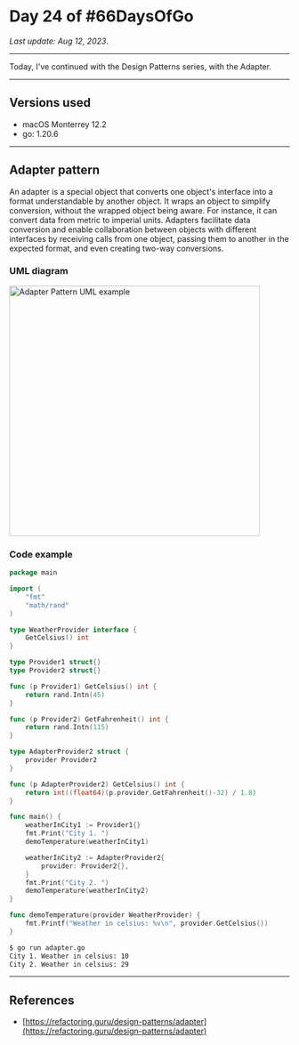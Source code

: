 # Day 24 of #66DaysOfGo

_Last update:  Aug 12, 2023_.

---

Today, I've continued with the Design Patterns series, with the Adapter.

---

## Versions used

- macOS Monterrey 12.2
- go: 1.20.6

---

## Adapter pattern

An adapter is a special object that converts one object's interface into a format understandable by another object. It wraps an object to simplify conversion, without the wrapped object being aware. For instance, it can convert data from metric to imperial units. Adapters facilitate data conversion and enable collaboration between objects with different interfaces by receiving calls from one object, passing them to another in the expected format, and even creating two-way conversions.

### UML diagram

<img src="https://i1.wp.com/golangbyexample.com/wp-content/uploads/2019/11/Adapter-Design-Pattern-1.jpg?w=561&ssl=1" alt="Adapter Pattern UML example" width="450"/>

### Code example

```go
package main

import (
    "fmt"
    "math/rand"
)

type WeatherProvider interface {
    GetCelsius() int
}

type Provider1 struct{}
type Provider2 struct{}

func (p Provider1) GetCelsius() int {
    return rand.Intn(45)
}

func (p Provider2) GetFahrenheit() int {
    return rand.Intn(115)
}

type AdapterProvider2 struct {
    provider Provider2
}

func (p AdapterProvider2) GetCelsius() int {
    return int((float64)(p.provider.GetFahrenheit()-32) / 1.8)
}

func main() {
    weatherInCity1 := Provider1{}
    fmt.Print("City 1. ")
    demoTemperature(weatherInCity1)

    weatherInCity2 := AdapterProvider2{
        provider: Provider2{},
    }
    fmt.Print("City 2. ")
    demoTemperature(weatherInCity2)
}

func demoTemperature(provider WeatherProvider) {
    fmt.Printf("Weather in celsius: %v\n", provider.GetCelsius())
}
```

```bash
$ go run adapter.go
City 1. Weather in celsius: 10
City 2. Weather in celsius: 29
```

---

## References

- [https://refactoring.guru/design-patterns/adapter](https://refactoring.guru/design-patterns/adapter)
